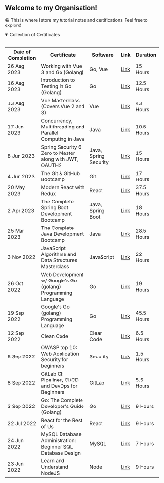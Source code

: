 ## Welcome to my Organisation!

😀 This is where I store my tutorial notes and certifications! Feel free to explore! 

<details open>
  <summary align:"center">Collection of Certificates</summary>
  <br>
  <table>
    <tr>  
      <th>Date of Completion</th>
      <th>Certificate</th>
      <th>Software</th>
      <th>Link</th>
      <th>Duration</th>
    </tr>
    <tr>
      <td>26 Aug 2023</td>
      <td>Working with Vue 3 and Go (Golang)</td>
      <td>Go, Vue</td>
      <td><a href="https://www.udemy.com/certificate/UC-f088bb74-230a-4ec3-b964-66b511e343e1/">Link</a></td>
      <td>15 Hours</td>
    </tr>
    <tr>
      <td>16 Aug 2023</td>
      <td>Introduction to Testing in Go (Golang)</td>
      <td>Go</td>
      <td><a href="https://www.udemy.com/certificate/UC-9d3ac2eb-9c2a-4e04-8400-db751a58450d/">Link</a></td>
      <td>12.5 Hours</td>
    </tr>
    <tr>
      <td>13 Aug 2023</td>
      <td>Vue Masterclass (Covers Vue 2 and 3)</td>
      <td>Vue</td>
      <td><a href="https://www.udemy.com/certificate/UC-99da9519-e158-46f5-ad2c-357437b6cc26/">Link</a></td>
      <td>43 Hours</td>
    </tr>
    <tr>
      <td>17 Jun 2023</td>
      <td>Concurrency, Multithreading and Parallel Computing in Java</td>
      <td>Java</td>
      <td><a href="https://www.udemy.com/certificate/UC-0b536ec4-8162-458d-a4c6-7bac6c466cff/">Link</a></td>
      <td>10.5 Hours</td>
    </tr>
    <tr>
      <td>8 Jun 2023</td>
      <td>Spring Security 6 Zero to Master along with JWT, OAUTH2</td>
      <td>Java, Spring Security</td>
      <td><a href="https://www.udemy.com/certificate/UC-731e0edf-7b48-4456-92bb-7c04a5d5a528/">Link</a></td>
      <td>15 Hours</td>
    </tr>
    <tr>
      <td>4 Jun 2023</td>
      <td>The Git & GitHub Bootcamp</td>
      <td>Git</td>
      <td><a href="https://www.udemy.com/certificate/UC-bd53f466-921d-4abc-b351-51deee2d7d7c/">Link</a></td>
      <td>17 Hours</td>
    </tr>
    <tr>
      <td>20 May 2023</td>
      <td>Modern React with Redux</td>
      <td>React</td>
      <td><a href="https://www.udemy.com/certificate/UC-a78a556f-2d42-4561-ae58-d63de9db1903/">Link</a></td>
      <td>37.5 Hours</td>
    </tr>
    <tr>
      <td>2 Apr 2023</td>
      <td>The Complete Spring Boot Development Bootcamp</td>
      <td>Java, Spring Boot</td>
      <td><a href="https://www.udemy.com/certificate/UC-cde0b085-4b66-45ab-a16b-8a1d3a4f0acc/">Link</a></td>
      <td>18 Hours</td>
    </tr>
    <tr>
      <td>25 Mar 2023</td>
      <td>The Complete Java Development Bootcamp</td>
      <td>Java</td>
      <td><a href="https://www.udemy.com/certificate/UC-0eae483a-f79c-404c-a1c8-0edfc70a0d66/">Link</a></td>
      <td>28.5 Hours</td>
    </tr>
    <tr>
      <td>3 Nov 2022</td>
      <td>JavaScript Algorithms and Data Structures Masterclass</td>
      <td>JavaScript</td>
      <td><a href="https://www.udemy.com/certificate/UC-f284961e-8034-4d9d-9fd9-a20ebc486c38/">Link</a></td>
      <td>22 Hours</td>
    </tr>
    <tr>
      <td>26 Oct 2022</td>
      <td>Web Development w/ Google's Go (golang) Programming Language</td>
      <td>Go</td>
      <td><a href="https://www.udemy.com/certificate/UC-46eecc21-895b-40af-b2ab-f977c55182c0/">Link</a></td>
      <td>19 Hours</td>
    </tr>
    <tr>
      <td>19 Sep 2022</td>
      <td>Google's Go (golang) Programming Language</td>
      <td>Go</td>
      <td><a href="https://www.udemy.com/certificate/UC-5af41117-1c95-4084-b448-5c22cd7b6413/">Link</a></td>
      <td>45.5 Hours</td>
    </tr>
    <tr>
      <td>12 Sep 2022</td>
      <td>Clean Code</td>
      <td>Clean Code</td>
      <td><a href="https://www.udemy.com/certificate/UC-824a229c-e5b9-4693-8bf5-f164c03fc096/" target="_blank">Link</a></td>
      <td>6.5 Hours</td>
    </tr>
    <tr>
      <td>8 Sep 2022</td>
      <td>OWASP top 10: Web Application Security for beginners</td>
      <td>Security</td>
      <td><a href="https://www.udemy.com/certificate/UC-9ee9f834-9128-47d4-8b27-8eb4c0036752/" target="_blank">Link</a></td>
      <td>1.5 Hours</td>
    </tr>
    <tr>
      <td>8 Sep 2022</td>
      <td>GitLab CI: Pipelines, CI/CD and DevOps for Beginners</td>
      <td>GitLab</td>
      <td><a href="https://www.udemy.com/certificate/UC-1184909b-b4b6-4123-9349-d78d05ee7f13/" target="_blank">Link</a></td>
      <td>5.5 Hours</td>
    </tr>
    <tr>
      <td>3 Sep 2022</td>
      <td>Go: The Complete Developer's Guide (Golang)</td>
      <td>Go</td>
      <td><a href="https://www.udemy.com/certificate/UC-2367ab93-2780-4661-bd0e-8429453ce048/" target="_blank">Link</a></td>
      <td>9 Hours</td>
    </tr>
    <tr>
      <td>22 Jul 2022</td>
      <td>React for the Rest of Us</td>
      <td>React</td>
      <td><a href="https://www.udemy.com/certificate/UC-3681dcd0-a14b-47a1-90f5-1ddfbe4a8a7c/" target="_blank">Link</a></td>
      <td>9 Hours</td>
    </tr>
     <tr>
      <td>24 Jun 2022</td>
      <td>MySQL Database Administration: Beginner SQL Database Design</td>
      <td>MySQL</td>
      <td><a href="https://www.udemy.com/certificate/UC-afa08872-4df8-4492-8a8c-0e43115725f6/" target="_blank">Link</a></td>
      <td>7 Hours</td>
    </tr>
    <tr>
      <td>23 Jun 2022</td>
      <td>Learn and Understand NodeJS</td>
      <td>Node</td>
      <td><a href="https://www.udemy.com/certificate/UC-e1f99207-2779-4327-8910-e4dc8648b6d3/" target="_blank">Link</a></td>
      <td>9 Hours</td>
    </tr>
  </table>
</details>
